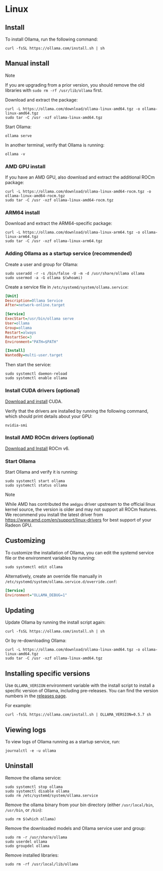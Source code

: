 # Linux

## Install

To install Ollama, run the following command:

```shell
curl -fsSL https://ollama.com/install.sh | sh
```

## Manual install

> [!NOTE]
> If you are upgrading from a prior version, you should remove the old libraries with `sudo rm -rf /usr/lib/ollama` first.

Download and extract the package:

```shell
curl -L https://ollama.com/download/ollama-linux-amd64.tgz -o ollama-linux-amd64.tgz
sudo tar -C /usr -xzf ollama-linux-amd64.tgz
```

Start Ollama:

```shell
ollama serve
```

In another terminal, verify that Ollama is running:

```shell
ollama -v
```

### AMD GPU install

If you have an AMD GPU, also download and extract the additional ROCm package:

```shell
curl -L https://ollama.com/download/ollama-linux-amd64-rocm.tgz -o ollama-linux-amd64-rocm.tgz
sudo tar -C /usr -xzf ollama-linux-amd64-rocm.tgz
```

### ARM64 install

Download and extract the ARM64-specific package:

```shell
curl -L https://ollama.com/download/ollama-linux-arm64.tgz -o ollama-linux-arm64.tgz
sudo tar -C /usr -xzf ollama-linux-arm64.tgz
```

### Adding Ollama as a startup service (recommended)

Create a user and group for Ollama:

```shell
sudo useradd -r -s /bin/false -U -m -d /usr/share/ollama ollama
sudo usermod -a -G ollama $(whoami)
```

Create a service file in `/etc/systemd/system/ollama.service`:

```ini
[Unit]
Description=Ollama Service
After=network-online.target

[Service]
ExecStart=/usr/bin/ollama serve
User=ollama
Group=ollama
Restart=always
RestartSec=3
Environment="PATH=$PATH"

[Install]
WantedBy=multi-user.target
```

Then start the service:

```shell
sudo systemctl daemon-reload
sudo systemctl enable ollama
```

### Install CUDA drivers (optional)

[Download and install](https://developer.nvidia.com/cuda-downloads) CUDA.

Verify that the drivers are installed by running the following command, which should print details about your GPU:

```shell
nvidia-smi
```

### Install AMD ROCm drivers (optional)

[Download and Install](https://rocm.docs.amd.com/projects/install-on-linux/en/latest/tutorial/quick-start.html) ROCm v6.

### Start Ollama

Start Ollama and verify it is running:

```shell
sudo systemctl start ollama
sudo systemctl status ollama
```

> [!NOTE]
> While AMD has contributed the `amdgpu` driver upstream to the official linux
> kernel source, the version is older and may not support all ROCm features. We
> recommend you install the latest driver from
> https://www.amd.com/en/support/linux-drivers for best support of your Radeon
> GPU.

## Customizing

To customize the installation of Ollama, you can edit the systemd service file or the environment variables by running:

```shell
sudo systemctl edit ollama
```

Alternatively, create an override file manually in `/etc/systemd/system/ollama.service.d/override.conf`:

```ini
[Service]
Environment="OLLAMA_DEBUG=1"
```

## Updating

Update Ollama by running the install script again:

```shell
curl -fsSL https://ollama.com/install.sh | sh
```

Or by re-downloading Ollama:

```shell
curl -L https://ollama.com/download/ollama-linux-amd64.tgz -o ollama-linux-amd64.tgz
sudo tar -C /usr -xzf ollama-linux-amd64.tgz
```

## Installing specific versions

Use `OLLAMA_VERSION` environment variable with the install script to install a specific version of Ollama, including pre-releases. You can find the version numbers in the [releases page](https://github.com/nikolaydimitrov/ollama/releases).

For example:

```shell
curl -fsSL https://ollama.com/install.sh | OLLAMA_VERSION=0.5.7 sh
```

## Viewing logs

To view logs of Ollama running as a startup service, run:

```shell
journalctl -e -u ollama
```

## Uninstall

Remove the ollama service:

```shell
sudo systemctl stop ollama
sudo systemctl disable ollama
sudo rm /etc/systemd/system/ollama.service
```

Remove the ollama binary from your bin directory (either `/usr/local/bin`, `/usr/bin`, or `/bin`):

```shell
sudo rm $(which ollama)
```

Remove the downloaded models and Ollama service user and group:

```shell
sudo rm -r /usr/share/ollama
sudo userdel ollama
sudo groupdel ollama
```

Remove installed libraries:

```shell
sudo rm -rf /usr/local/lib/ollama
```
